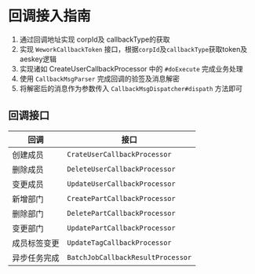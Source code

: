 # 回调接入指南



1. 通过回调地址实现 corpId及 callbackType的获取
2. 实现 `WeworkCallbackToken` 接口，根据`corpId`及`callbackType`获取token及aeskey逻辑
3. 实现诸如 CreateUserCallbackProcessor 中的 `#doExecute` 完成业务处理
4. 使用 `CallbackMsgParser` 完成回调的验签及消息解密
5. 将解密后的消息作为参数传入 `CallbackMsgDispatcher#dispath` 方法即可



## 回调接口

| 回调         | 接口                              |
| ------------ | --------------------------------- |
| 创建成员     | `CrateUserCallbackProcessor`      |
| 删除成员     | `DeleteUserCallbackProcessor`     |
| 变更成员     | `UpdateUserCallbackProcessor`     |
| 新增部门     | `CreatePartCallbackProcessor`     |
| 删除部门     | `DeletePartCallbackProcessor`     |
| 变更部门     | `UpdatePartCallbackProcessor`     |
| 成员标签变更 | `UpdateTagCallbackProcessor`      |
| 异步任务完成 | `BatchJobCallbackResultProcessor` |

